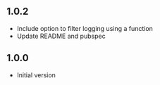 ## 1.0.2

- Include option to filter logging using a function
- Update README and pubspec

## 1.0.0

- Initial version

